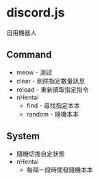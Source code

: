 # discord.js
自用機器人

## Command

- meow - 測試
- clear - 刪除指定數量訊息
- reload - 重新讀取指定指令
- nHentai
  - find - 尋找指定本本
  - random - 隨機本本

## System
- 隨機切換自定狀態
- nHentai
  - 每隔一段時間發隨機本本

